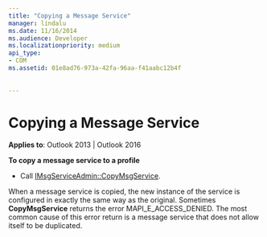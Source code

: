 ```yaml
---
title: "Copying a Message Service"
manager: lindalu
ms.date: 11/16/2014
ms.audience: Developer
ms.localizationpriority: medium
api_type:
- COM
ms.assetid: 01e8ad76-973a-42fa-96aa-f41aabc12b4f
 
 
---
```


# Copying a Message Service

  
  
**Applies to**: Outlook 2013 | Outlook 2016 
  
 **To copy a message service to a profile**
  
- Call [IMsgServiceAdmin::CopyMsgService](imsgserviceadmin-copymsgservice.md).
    
When a message service is copied, the new instance of the service is configured in exactly the same way as the original. Sometimes **CopyMsgService** returns the error MAPI_E_ACCESS_DENIED. The most common cause of this error return is a message service that does not allow itself to be duplicated. 
  

